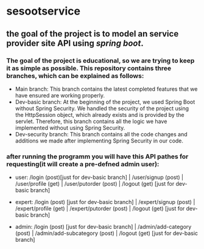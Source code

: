 # sesootservice
## the goal of the project is to model an service provider site API using **_spring boot_**.

### The goal of the project is educational, so we are trying to keep it as simple as possible. This repository contains three branches, which can be explained as follows:

- Main branch: This branch contains the latest completed features that we have ensured are working properly.
- Dev-basic branch: At the beginning of the project, we used Spring Boot without Spring Security. We handled the security of the project using the HttpSession object, which already exists and is provided by the servlet. Therefore, this branch contains all the logic we have implemented without using Spring Security.
- Dev-security branch: This branch contains all the code changes and additions we made after implementing Spring Security in our code.

### after running the programm you will have this API pathes for requesting(it will create a pre-defned admin user):

- user:	/login (post)[just for dev-basic branch]	| /user/signup (post)	| /user/profile (get)	| /user/putorder (post)	| /logout (get) [just for dev-basic branch]	

- expert:	/login (post) [just for dev-basic branch]	| /expert/signup (post)	| /expert/profile (get)	| /expert/putorder (post) |	/logout (get) [just for dev-basic branch]

- admin: /login (post) [just for dev-basic branch] |	/admin/add-category (post) |	/admin/add-subcategory (post)	|	/logout (get) [just for dev-basic branch]
